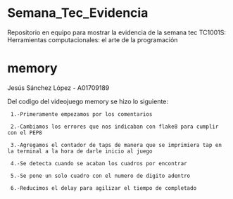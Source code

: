 # Semana_Tec_Evidencia
Repositorio en equipo para mostrar la evidencia de la semana tec TC1001S: Herramientas computacionales: el arte de la programación
# memory
Jesús Sánchez López - A01709189

Del codigo del videojuego memory se hizo lo siguiente:

     1.-Primeramente empezamos por los comentarios 

     2.-Cambiamos los errores que nos indicaban con flake8 para cumplir con el PEP8

     3.-Agregamos el contador de taps de manera que se imprimiera tap en la terminal a la hora de darle inicio al juego 

     4.-Se detecta cuando se acaban los cuadros por encontrar

     5.-Se pone un solo cuadro con el numero de digito adentro
     
     6.-Reducimos el delay para agilizar el tiempo de completado
 

 
